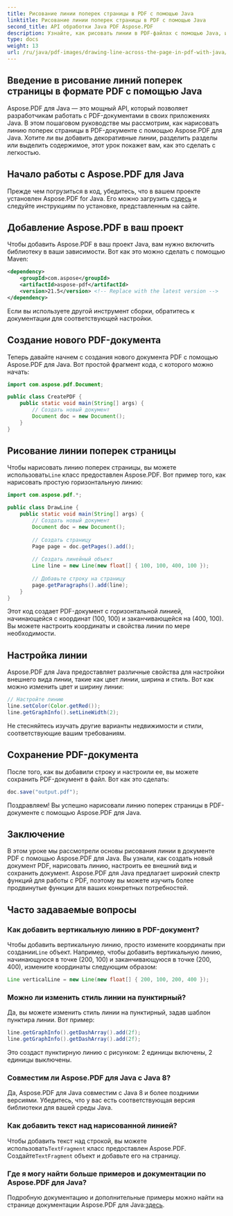 ```yaml
---
title: Рисование линии поперек страницы в PDF с помощью Java
linktitle: Рисование линии поперек страницы в PDF с помощью Java
second_title: API обработки Java PDF Aspose.PDF
description: Узнайте, как рисовать линии в PDF-файлах с помощью Java, используя Aspose.PDF для Java. Пошаговое руководство с исходным кодом для рисования линий в PDF-файлах.
type: docs
weight: 13
url: /ru/java/pdf-images/drawing-line-across-the-page-in-pdf-with-java/
---
```


## Введение в рисование линий поперек страницы в формате PDF с помощью Java

Aspose.PDF для Java — это мощный API, который позволяет разработчикам работать с PDF-документами в своих приложениях Java. В этом пошаговом руководстве мы рассмотрим, как нарисовать линию поперек страницы в PDF-документе с помощью Aspose.PDF для Java. Хотите ли вы добавить декоративные линии, разделить разделы или выделить содержимое, этот урок покажет вам, как это сделать с легкостью.

## Начало работы с Aspose.PDF для Java

Прежде чем погрузиться в код, убедитесь, что в вашем проекте установлен Aspose.PDF for Java. Его можно загрузить с[здесь](https://releases.aspose.com/pdf/java/) и следуйте инструкциям по установке, представленным на сайте.

## Добавление Aspose.PDF в ваш проект

Чтобы добавить Aspose.PDF в ваш проект Java, вам нужно включить библиотеку в ваши зависимости. Вот как это можно сделать с помощью Maven:

```xml
<dependency>
    <groupId>com.aspose</groupId>
    <artifactId>aspose-pdf</artifactId>
    <version>21.5</version> <!-- Replace with the latest version -->
</dependency>
```

Если вы используете другой инструмент сборки, обратитесь к документации для соответствующей настройки.

## Создание нового PDF-документа

Теперь давайте начнем с создания нового документа PDF с помощью Aspose.PDF для Java. Вот простой фрагмент кода, с которого можно начать:

```java
import com.aspose.pdf.Document;

public class CreatePDF {
    public static void main(String[] args) {
        // Создать новый документ
        Document doc = new Document();
    }
}
```

## Рисование линии поперек страницы

 Чтобы нарисовать линию поперек страницы, вы можете использовать`Line` класс предоставлен Aspose.PDF. Вот пример того, как нарисовать простую горизонтальную линию:

```java
import com.aspose.pdf.*;

public class DrawLine {
    public static void main(String[] args) {
        // Создать новый документ
        Document doc = new Document();
        
        // Создать страницу
        Page page = doc.getPages().add();
        
        // Создать линейный объект
        Line line = new Line(new float[] { 100, 100, 400, 100 });
        
        // Добавьте строку на страницу
        page.getParagraphs().add(line);
    }
}
```

Этот код создает PDF-документ с горизонтальной линией, начинающейся с координат (100, 100) и заканчивающейся на (400, 100). Вы можете настроить координаты и свойства линии по мере необходимости.

## Настройка линии

Aspose.PDF для Java предоставляет различные свойства для настройки внешнего вида линии, такие как цвет линии, ширина и стиль. Вот как можно изменить цвет и ширину линии:

```java
// Настройте линию
line.setColor(Color.getRed());
line.getGraphInfo().setLineWidth(2);
```

Не стесняйтесь изучать другие варианты недвижимости и стили, соответствующие вашим требованиям.

## Сохранение PDF-документа

После того, как вы добавили строку и настроили ее, вы можете сохранить PDF-документ в файл. Вот как это сделать:

```java
doc.save("output.pdf");
```

Поздравляем! Вы успешно нарисовали линию поперек страницы в PDF-документе с помощью Aspose.PDF для Java.

## Заключение

В этом уроке мы рассмотрели основы рисования линии в документе PDF с помощью Aspose.PDF для Java. Вы узнали, как создать новый документ PDF, нарисовать линию, настроить ее внешний вид и сохранить документ. Aspose.PDF для Java предлагает широкий спектр функций для работы с PDF, поэтому вы можете изучить более продвинутые функции для ваших конкретных потребностей.

## Часто задаваемые вопросы

### Как добавить вертикальную линию в PDF-документ?

Чтобы добавить вертикальную линию, просто измените координаты при создании`Line` объект. Например, чтобы добавить вертикальную линию, начинающуюся в точке (200, 100) и заканчивающуюся в точке (200, 400), измените координаты следующим образом:

```java
Line verticalLine = new Line(new float[] { 200, 100, 200, 400 });
```

### Можно ли изменить стиль линии на пунктирный?

Да, вы можете изменить стиль линии на пунктирный, задав шаблон пунктира линии. Вот пример:

```java
line.getGraphInfo().getDashArray().add(2f);
line.getGraphInfo().getDashArray().add(2f);
```

Это создаст пунктирную линию с рисунком: 2 единицы включены, 2 единицы выключены.

### Совместим ли Aspose.PDF для Java с Java 8?

Да, Aspose.PDF для Java совместим с Java 8 и более поздними версиями. Убедитесь, что у вас есть соответствующая версия библиотеки для вашей среды Java.

### Как добавить текст над нарисованной линией?

 Чтобы добавить текст над строкой, вы можете использовать`TextFragment` класс предоставлен Aspose.PDF. Создайте`TextFragment` объект и добавьте его на страницу.

### Где я могу найти больше примеров и документации по Aspose.PDF для Java?

 Подробную документацию и дополнительные примеры можно найти на странице документации Aspose.PDF для Java:[здесь](https://reference.aspose.com/pdf/java/).